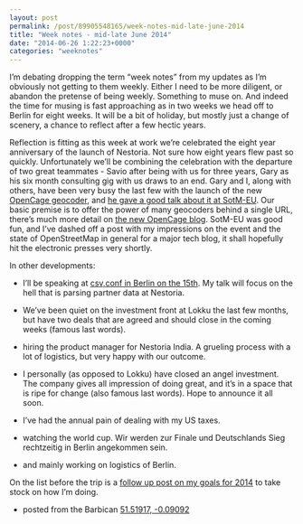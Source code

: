 ```yaml
---
layout: post
permalink: /post/89905548165/week-notes-mid-late-june-2014
title: "Week notes - mid-late June 2014"
date: "2014-06-26 1:22:23+0000"
categories: "weeknotes"
---
```

I&rsquo;m debating dropping the term &ldquo;week notes&rdquo; from my updates as I&rsquo;m obviously not getting to them weekly. Either I need to be more diligent, or abandon the pretense of being weekly. Something to muse on. And indeed the time for musing is fast approaching as in two weeks we head off to Berlin for eight weeks. It will be a bit of holiday, but mostly just a change of scenery, a chance to reflect after a few hectic years.


Reflection is fitting as this week at work we&rsquo;re celebrated the eight year anniversary of the launch of Nestoria. Not sure how eight years flew past so quickly. Unfortunately we&rsquo;ll be combining the celebration with the departure of two great teammates - Savio after being with us for three years, Gary as his six month consulting gig with us draws to an end. Gary and I, along with others, have been very busy the last few with the launch of the new <a href="http://geocoder.opencagedata.com/">OpenCage geocoder</a>, and <a href="https://www.youtube.com/watch?v=v3hL1-SbRu0">he gave a good talk about it at SotM-EU</a>. Our basic premise is to offer the power of many geocoders behind a single URL, there&rsquo;s much more detail on <a href="http://blog.opencagedata.com/">the new OpenCage blog</a>. SotM-EU was good fun, and I&rsquo;ve dashed off a post with my impressions on the event and the state of OpenStreetMap in general for a major tech blog, it shall hopefully hit the electronic presses very shortly.


In other developments:


- I&rsquo;ll be speaking at <a href="http://csvconf.com/">csv,conf in Berlin on the 15th</a>. My talk will focus on the hell that is parsing partner data at Nestoria.


- We&rsquo;ve been quiet on the investment front at Lokku the last few months, but have two deals that are agreed and should close in the coming weeks (famous last words).


- hiring the product manager for Nestoria India. A grueling process with a lot of logistics, but very happy with our outcome.


- I personally (as opposed to Lokku) have closed an angel investment. The company gives all impression of doing great, and it&rsquo;s in a space that is ripe for change (also famous last words). Hope to announce it all soon.


- I&rsquo;ve had the annual pain of dealing with my US taxes.


- watching the world cup. Wir werden zur Finale und Deutschlands Sieg rechtzeitig in Berlin angekommen sein.


- and mainly working on logistics of Berlin.


On the list before the trip is a <a href="http://freyfogle.tumblr.com/post/73132172349/goals-for-2014">follow up post on my goals for 2014</a> to take stock on how I&rsquo;m doing.


- posted from the Barbican <a href="http://www.openstreetmap.org/?mlat=51.5192&amp;mlon=-0.0909#map=16/51.5192/-0.0909&amp;layers=Q">51.51917, -0.09092</a>
